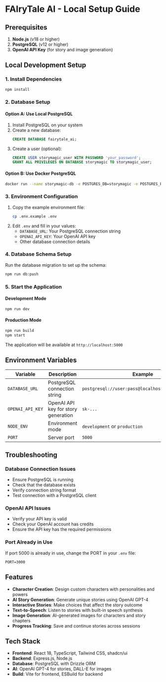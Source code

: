 # FAIryTale AI - Local Setup Guide

## Prerequisites

1. **Node.js** (v18 or higher)
2. **PostgreSQL** (v12 or higher)
3. **OpenAI API Key** (for story and image generation)

## Local Development Setup

### 1. Install Dependencies
```bash
npm install
```

### 2. Database Setup

#### Option A: Use Local PostgreSQL
1. Install PostgreSQL on your system
2. Create a new database:
   ```sql
   CREATE DATABASE fairytale_ai;
   ```
3. Create a user (optional):
   ```sql
   CREATE USER storymagic_user WITH PASSWORD 'your_password';
   GRANT ALL PRIVILEGES ON DATABASE storymagic TO storymagic_user;
   ```

#### Option B: Use Docker PostgreSQL
```bash
docker run --name storymagic-db -e POSTGRES_DB=storymagic -e POSTGRES_PASSWORD=password -p 5432:5432 -d postgres:13
```

### 3. Environment Configuration
1. Copy the example environment file:
   ```bash
   cp .env.example .env
   ```
2. Edit `.env` and fill in your values:
   - `DATABASE_URL`: Your PostgreSQL connection string
   - `OPENAI_API_KEY`: Your OpenAI API key
   - Other database connection details

### 4. Database Schema Setup
Run the database migration to set up the schema:
```bash
npm run db:push
```

### 5. Start the Application

#### Development Mode
```bash
npm run dev
```

#### Production Mode
```bash
npm run build
npm start
```

The application will be available at `http://localhost:5000`

## Environment Variables

| Variable | Description | Example |
|----------|-------------|---------|
| `DATABASE_URL` | PostgreSQL connection string | `postgresql://user:pass@localhost:5432/storymagic` |
| `OPENAI_API_KEY` | OpenAI API key for story generation | `sk-...` |
| `NODE_ENV` | Environment mode | `development` or `production` |
| `PORT` | Server port | `5000` |

## Troubleshooting

### Database Connection Issues
- Ensure PostgreSQL is running
- Check that the database exists
- Verify connection string format
- Test connection with a PostgreSQL client

### OpenAI API Issues
- Verify your API key is valid
- Check your OpenAI account has credits
- Ensure the API key has the required permissions

### Port Already in Use
If port 5000 is already in use, change the PORT in your `.env` file:
```
PORT=3000
```

## Features

- **Character Creation**: Design custom characters with personalities and powers
- **AI Story Generation**: Generate unique stories using OpenAI GPT-4
- **Interactive Stories**: Make choices that affect the story outcome
- **Text-to-Speech**: Listen to stories with built-in speech synthesis
- **Image Generation**: AI-generated images for characters and story chapters
- **Progress Tracking**: Save and continue stories across sessions

## Tech Stack

- **Frontend**: React 18, TypeScript, Tailwind CSS, shadcn/ui
- **Backend**: Express.js, Node.js
- **Database**: PostgreSQL with Drizzle ORM
- **AI**: OpenAI GPT-4 for stories, DALL-E for images
- **Build**: Vite for frontend, ESBuild for backend